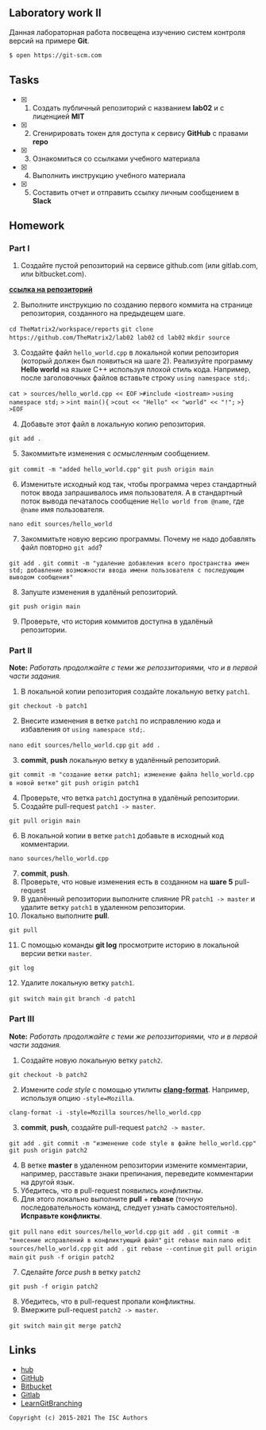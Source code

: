 ## Laboratory work II

Данная лабораторная работа посвещена изучению систем контроля версий на примере **Git**.

```bash
$ open https://git-scm.com
```

## Tasks

- [x] 1. Создать публичный репозиторий с названием **lab02** и с лиценцией **MIT**
- [x] 2. Сгенирировать токен для доступа к сервису **GitHub** с правами **repo**
- [x] 3. Ознакомиться со ссылками учебного материала
- [x] 4. Выполнить инструкцию учебного материала
- [x] 5. Составить отчет и отправить ссылку личным сообщением в **Slack**


## Homework

### Part I

1. Создайте пустой репозиторий на сервисе github.com (или gitlab.com, или bitbucket.com).

[**ссылка на репозиторий**](https://github.com/TheMatrix2/lab02)

2. Выполните инструкцию по созданию первого коммита на странице репозитория, созданного на предыдещем шаге.

`cd TheMatrix2/workspace/reports`
`git clone https://github.com/TheMatrix2/lab02 lab02`
`cd lab02`
`mkdir source`

3. Создайте файл `hello_world.cpp` в локальной копии репозитория (который должен был появиться на шаге 2). Реализуйте программу **Hello world** на языке C++ используя плохой стиль кода. Например, после заголовочных файлов вставьте строку `using namespace std;`.

`cat > sources/hello_world.cpp << EOF`
`>#include <iostream>`
`>using namespace std;`
`>`
`>int main(){`
`>cout << "Hello" << "world" << "!";`
`>}`
`>EOF`

4. Добавьте этот файл в локальную копию репозитория.

`git add .`

5. Закоммитьте изменения с *осмысленным* сообщением.

`git commit -m "added hello_world.cpp"`
`git push origin main`

6. Изменитьте исходный код так, чтобы программа через стандартный поток ввода запрашивалось имя пользователя. А в стандартный поток вывода печаталось сообщение `Hello world from @name`, где `@name` имя пользователя.

`nano edit sources/hello_world`

7. Закоммитьте новую версию программы. Почему не надо добавлять файл повторно `git add`?

`git add .`
`git commit -m "удаление добавления всего пространства имен std; добавление возможности ввода имени пользователя с последующим выводом сообщения"`

8. Запуште изменения в удалёный репозиторий.

`git push origin main`

9. Проверьте, что история коммитов доступна в удалёный репозитории.

### Part II

**Note:** *Работать продолжайте с теми же репоззиториями, что и в первой части задания.*
1. В локальной копии репозитория создайте локальную ветку `patch1`.

`git checkout -b patch1`

2. Внесите изменения в ветке `patch1` по исправлению кода и избавления от `using namespace std;`.

`nano edit sources/hello_world.cpp`
`git add .`

3. **commit**, **push** локальную ветку в удалённый репозиторий.

`git commit -m "создание ветки patch1; изменение файла hello_world.cpp в новой ветке"`
`git push origin patch1`

4. Проверьте, что ветка `patch1` доступна в удалёный репозитории.
5. Создайте pull-request `patch1 -> master`.

`git pull origin main`

6. В локальной копии в ветке `patch1` добавьте в исходный код комментарии.

`nano sources/hello_world.cpp`

7. **commit**, **push**.
9. Проверьте, что новые изменения есть в созданном на **шаге 5** pull-request
10. В удалённый репозитории выполните  слияние PR `patch1 -> master` и удалите ветку `patch1` в удаленном репозитории.
11. Локально выполните **pull**.

`git pull`

11. С помощью команды **git log** просмотрите историю в локальной версии ветки `master`.

`git log`

12. Удалите локальную ветку `patch1`.

`git switch main`
`git branch -d patch1`


### Part III

**Note:** *Работать продолжайте с теми же репоззиториями, что и в первой части задания.*
1. Создайте новую локальную ветку `patch2`.

`git checkout -b patch2`

2. Измените *code style* с помощью утилиты [**clang-format**](http://clang.llvm.org/docs/ClangFormat.html). Например, используя опцию `-style=Mozilla`.

`clang-format -i -style=Mozilla sources/hello_world.cpp`

3. **commit**, **push**, создайте pull-request `patch2 -> master`.

`git add .`
`git commit -m "изменение code style в файле hello_world.cpp"`
`git push origin patch2`

4. В ветке **master** в удаленном репозитории измените комментарии, например, расставьте знаки препинания, переведите комментарии на другой язык.
5. Убедитесь, что в pull-request появились *конфликтны*.
6. Для этого локально выполните **pull** + **rebase** (точную последовательность команд, следует узнать самостоятельно). **Исправьте конфликты**.

`git pull`
`nano edit sources/hello_world.cpp`
`git add .`
`git commit -m "внесение исправлений в конфликтующий файл"`
`git rebase main`
`nano edit sources/hello_world.cpp`
`git add .`
`git rebase --continue`
`git pull origin main`
`git push -f origin patch2`

7. Сделайте *force push* в ветку `patch2`

`git push -f origin patch2`

8. Убедитеcь, что в pull-request пропали конфликтны. 
9. Вмержите pull-request `patch2 -> master`.

`git switch main`
`git merge patch2`

## Links

- [hub](https://hub.github.com/)
- [GitHub](https://github.com)
- [Bitbucket](https://bitbucket.org)
- [Gitlab](https://about.gitlab.com)
- [LearnGitBranching](http://learngitbranching.js.org/)

```
Copyright (c) 2015-2021 The ISC Authors
```
